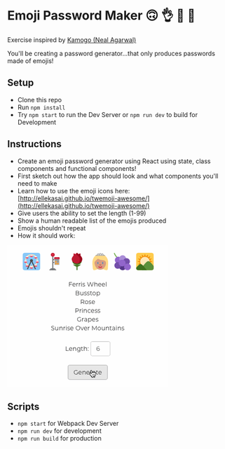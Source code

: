 # Emoji Password Maker 🙃 👌 🧠 💅

Exercise inspired by [Kamogo (Neal Agarwal)](https://www.kamogo.com)

You'll be creating a password generator...that only produces passwords made of emojis!

## Setup

* Clone this repo
* Run `npm install`
* Try `npm start` to run the Dev Server or `npm run dev` to build for Development

## Instructions

* Create an emoji password generator using React using state, class components and functional components!
* First sketch out how the app should look and what components you'll need to make
* Learn how to use the emoji icons here: [http://ellekasai.github.io/twemoji-awesome/](http://ellekasai.github.io/twemoji-awesome/)
* Give users the ability to set the length (1-99)
* Show a human readable list of the emojis produced
* Emojis shouldn't repeat
* How it should work:

![Emoji Generator GIF](emoji-generator.gif)

## Scripts

* `npm start` for Webpack Dev Server
* `npm run dev` for development
* `npm run build` for production